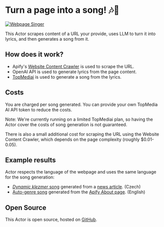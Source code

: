 # Turn a page into a song! 🎶🎸

[![Webpage Singer](https://apify.com/actor-badge?actor=josef.prochazka/webpage-singer)](https://apify.com/josef.prochazka/webpage-singer)

This Actor scrapes content of a URL your provide, uses LLM to turn it into lyrics, and then generates a song from it.

## How does it work?

- Apify's [Website Content Crawler](https://apify.com/apify/website-content-crawler/input-schema) is used to scrape the URL.
- OpenAI API is used to generate lyrics from the page content.
- [TopMediai](https://www.topmediai.com/) is used to generate a song from the lyrics.

## Costs

You are charged per song generated. You can provide your own TopMedia AI API token to reduce the costs.

Note: We're currently running on a limited TopMediai plan, so having the Actor cover the costs of song generation is not guaranteed.

There is also a small additional cost for scraping the URL using the Website Content Crawler, which depends on the page complexity (roughly $0.01-0.05).

## Example results

Actor respects the language of the webpage and uses the same language for the song generation:

- [_Dynamic klezmer_ song](https://api.apify.com/v2/key-value-stores/KNPDwiHWpbV8fv5od/records/song) generated from a [news article](https://www.irozhlas.cz/zpravy-svet/neni-mozne-porad-preslapovat-na-miste-valka-trva-tri-roky-rika-prezident_2502201611_kvr). (Czech)
- [Auto-genre song](https://api.apify.com/v2/key-value-stores/aXqrrXXCZT3yYUGdR/records/song) generated from the [Apify About page](https://apify.com/about). (English)

## Open Source

This Actor is open source, hosted on [GitHub](https://github.com/Pijukatel/actor-text-summary-song).
